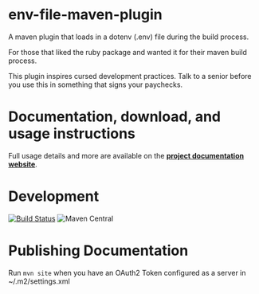 # env-file-maven-plugin
A maven plugin that loads in a dotenv (.env) file during the build process.

For those that liked the ruby package and wanted it for their maven build process. 

This plugin inspires cursed development practices. Talk to a senior before you use this in something that signs your paychecks.

Documentation, download, and usage instructions
===============================================

Full usage details and more are available on the
**[project documentation website](https://mjourard.github.io/env-file-maven-plugin/index.html)**.

Development
===========

[![Build Status](https://travis-ci.org/mjourard/env-file-maven-plugin.svg?branch=main)](https://travis-ci.org/mjourard/multi-module-maven-release-plugin) ![Maven Central](https://img.shields.io/maven-central/v/org.mjourard/env-file-maven-plugin.svg)

Publishing Documentation
========================

Run `mvn site` when you have an OAuth2 Token configured as a server in ~/.m2/settings.xml


